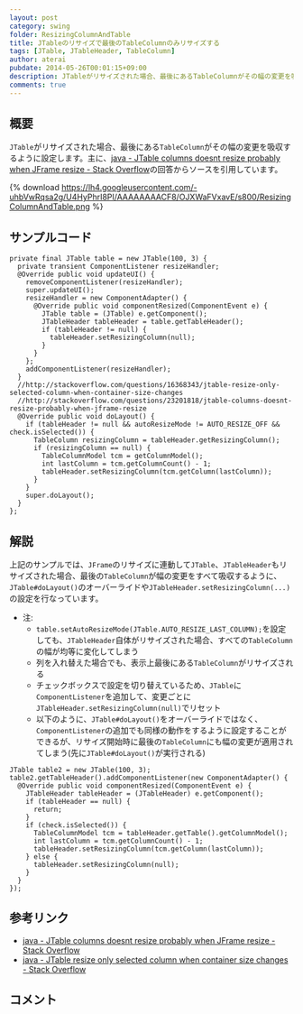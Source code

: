 ```yaml
---
layout: post
category: swing
folder: ResizingColumnAndTable
title: JTableのリサイズで最後のTableColumnのみリサイズする
tags: [JTable, JTableHeader, TableColumn]
author: aterai
pubdate: 2014-05-26T00:01:15+09:00
description: JTableがリサイズされた場合、最後にあるTableColumnがその幅の変更を吸収するように設定します。
comments: true
---
```

## 概要
`JTable`がリサイズされた場合、最後にある`TableColumn`がその幅の変更を吸収するように設定します。主に、[java - JTable columns doesnt resize probably when JFrame resize - Stack Overflow](http://stackoverflow.com/questions/23201818/jtable-columns-doesnt-resize-probably-when-jframe-resize)の回答からソースを引用しています。

{% download https://lh4.googleusercontent.com/-uhbVwRqsa2g/U4HyPhrI8PI/AAAAAAAACF8/OJXWaFVxavE/s800/ResizingColumnAndTable.png %}

## サンプルコード
<pre class="prettyprint"><code>private final JTable table = new JTable(100, 3) {
  private transient ComponentListener resizeHandler;
  @Override public void updateUI() {
    removeComponentListener(resizeHandler);
    super.updateUI();
    resizeHandler = new ComponentAdapter() {
      @Override public void componentResized(ComponentEvent e) {
        JTable table = (JTable) e.getComponent();
        JTableHeader tableHeader = table.getTableHeader();
        if (tableHeader != null) {
          tableHeader.setResizingColumn(null);
        }
      }
    };
    addComponentListener(resizeHandler);
  }
  //http://stackoverflow.com/questions/16368343/jtable-resize-only-selected-column-when-container-size-changes
  //http://stackoverflow.com/questions/23201818/jtable-columns-doesnt-resize-probably-when-jframe-resize
  @Override public void doLayout() {
    if (tableHeader != null &amp;&amp; autoResizeMode != AUTO_RESIZE_OFF &amp;&amp; check.isSelected()) {
      TableColumn resizingColumn = tableHeader.getResizingColumn();
      if (resizingColumn == null) {
        TableColumnModel tcm = getColumnModel();
        int lastColumn = tcm.getColumnCount() - 1;
        tableHeader.setResizingColumn(tcm.getColumn(lastColumn));
      }
    }
    super.doLayout();
  }
};
</code></pre>

## 解説
上記のサンプルでは、`JFrame`のリサイズに連動して`JTable`、`JTableHeader`もリサイズされた場合、最後の`TableColumn`が幅の変更をすべて吸収するように、`JTable#doLayout()`のオーバーライドや`JTableHeader.setResizingColumn(...)`の設定を行なっています。

- 注:
    - `table.setAutoResizeMode(JTable.AUTO_RESIZE_LAST_COLUMN);`を設定しても、`JTableHeader`自体がリサイズされた場合、すべての`TableColumn`の幅が均等に変化してしまう
    - 列を入れ替えた場合でも、表示上最後にある`TableColumn`がリサイズされる
    - チェックボックスで設定を切り替えているため、`JTable`に`ComponentListener`を追加して、変更ごとに`JTableHeader.setResizingColumn(null)`でリセット
    - 以下のように、`JTable#doLayout()`をオーバーライドではなく、`ComponentListener`の追加でも同様の動作をするように設定することができるが、リサイズ開始時に最後の`TableColumn`にも幅の変更が適用されてしまう(先に`JTable#doLayout()`が実行される)

<!-- dummy comment line for breaking list -->

<pre class="prettyprint"><code>JTable table2 = new JTable(100, 3);
table2.getTableHeader().addComponentListener(new ComponentAdapter() {
  @Override public void componentResized(ComponentEvent e) {
    JTableHeader tableHeader = (JTableHeader) e.getComponent();
    if (tableHeader == null) {
      return;
    }
    if (check.isSelected()) {
      TableColumnModel tcm = tableHeader.getTable().getColumnModel();
      int lastColumn = tcm.getColumnCount() - 1;
      tableHeader.setResizingColumn(tcm.getColumn(lastColumn));
    } else {
      tableHeader.setResizingColumn(null);
    }
  }
});
</code></pre>

## 参考リンク
- [java - JTable columns doesnt resize probably when JFrame resize - Stack Overflow](http://stackoverflow.com/questions/23201818/jtable-columns-doesnt-resize-probably-when-jframe-resize)
- [java - JTable resize only selected column when container size changes - Stack Overflow](http://stackoverflow.com/questions/16368343/jtable-resize-only-selected-column-when-container-size-changes)

<!-- dummy comment line for breaking list -->

## コメント
